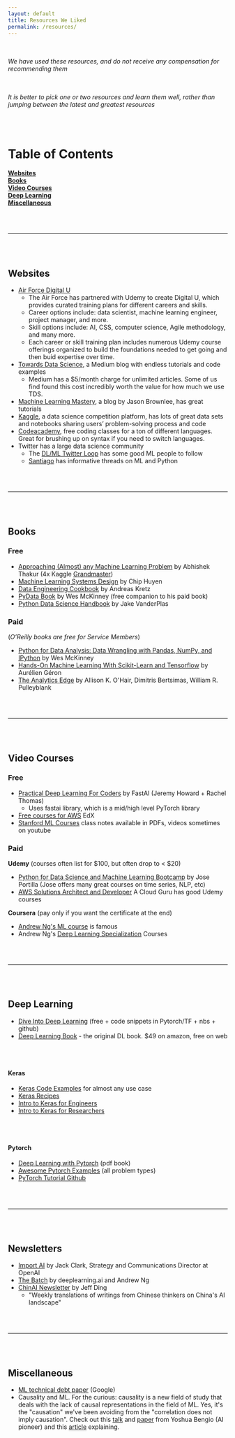```yaml
---
layout: default
title: Resources We Liked
permalink: /resources/
---
```

<br><br>
_We have used these resources, and do not receive any compensation for recommending them_

<br><br>
_It is better to pick one or two resources and learn them well, rather than jumping between the latest and greatest resources_

<br><br>
# Table of Contents
**[Websites](#websites)**<br>
**[Books](#books)**<br>
**[Video Courses](#video-courses)**<br>
**[Deep Learning](#deep-learning)**<br>
**[Miscellaneous](#miscellaneous)**<br>

<br><br>

-------------------------------------

<br><br>
## Websites
- [Air Force Digital U](https://digitalu.af.mil/)
    - The Air Force has partnered with Udemy to create Digital U, which provides curated training plans for different careers and skills.
    - Career options include: data scientist, machine learning engineer, project manager, and more.
    - Skill options include: AI, CSS, computer science, Agile methodology, and many more.
    - Each career or skill training plan includes numerous Udemy course offerings organized to build the foundations needed to get going and then buid expertise over time.
- [Towards Data Science](https://towardsdatascience.com/), a Medium blog with endless tutorials and code examples
    - Medium has a $5/month charge for unlimited articles. Some of us find found this cost incredibly worth the value for how much we use TDS.
- [Machine Learning Mastery](https://machinelearningmastery.com), a blog by Jason Brownlee, has great tutorials
- [Kaggle](https://www.kaggle.com/), a data science competition platform, has lots of great data sets and notebooks sharing users’ problem-solving process and code
- [Codeacademy](https://www.codecademy.com/), free coding classes for a ton of different languages. Great for brushing up on syntax if you need to switch languages.
- Twitter has a large data science community
    - The [DL/ML Twitter Loop](https://twitter.com/i/lists/811597808042180608/members) has some good ML people to follow
    - [Santiago](https://twitter.com/svpino) has informative threads on ML and Python


<br><br>

-------------------------------------

<br><br>
## Books
### Free
- [Approaching (Almost) any Machine Learning Problem](https://github.com/abhishekkrthakur/approachingalmost/blob/master/AAAMLP.pdf) by Abhishek Thakur (4x Kaggle [Grandmaster](https://www.kaggle.com/abhishek))
- [Machine Learning Systems Design](https://huyenchip.com/machine-learning-systems-design/toc.html) by Chip Huyen
- [Data Engineering Cookbook](https://github.com/andkret/Cookbook) by Andreas Kretz
- [PyData Book](https://github.com/wesm/pydata-book) by Wes McKinney (free companion to his paid book)
- [Python Data Science Handbook](https://jakevdp.github.io/PythonDataScienceHandbook/) by Jake VanderPlas

### Paid
(_O’Reilly books are free for Service Members_)
- [Python for Data Analysis: Data Wrangling with Pandas, NumPy, and IPython](https://www.amazon.com/Python-Data-Analysis-Wrangling-IPython-ebook/dp/B075X4LT6K) by Wes McKinney
- [Hands-On Machine Learning With Scikit-Learn and Tensorflow](https://www.amazon.com/Hands-Machine-Learning-Scikit-Learn-TensorFlow/dp/1491962291) by Aurélien Géron
- [The Analytics Edge](https://books.google.com/books/about/The_Analytics_Edge.html?id=kmekjwEACAAJ&source=kp_book_description) by  Allison K. O'Hair, Dimitris Bertsimas, William R. Pulleyblank

<br><br>

-------------------------------------

<br><br>
## Video Courses
### Free
- [Practical Deep Learning For Coders](https://course.fast.ai/) by FastAI (Jeremy Howard + Rachel Thomas)
    - Uses fastai library, which is a mid/high level PyTorch library
- [Free courses for AWS](https://www.edx.org/school/aws) EdX
- [Stanford ML Courses](http://ai.stanford.edu/courses/) class notes available in PDFs, videos sometimes on youtube


### Paid

**Udemy** (courses often list for $100, but often drop to < $20)
- [Python for Data Science and Machine Learning Bootcamp](https://www.udemy.com/course/python-for-data-science-and-machine-learning-bootcamp/) by Jose Portilla (Jose offers many great courses on time series, NLP, etc)
- [AWS Solutions Architect and Developer](https://www.udemy.com/user/ryankroonenburg/) A Cloud Guru has good Udemy courses

**Coursera** (pay only if you want the certificate at the end)
- [Andrew Ng's ML course](https://www.coursera.org/learn/machine-learning) is famous
- Andrew Ng's [Deep Learning Specialization](https://www.deeplearning.ai/programs/) Courses

<br><br>

-------------------------------------

<br><br>
## Deep Learning
- [Dive Into Deep Learning](http://d2l.ai/index.html) (free + code snippets in Pytorch/TF + nbs + github)
- [Deep Learning Book](https://www.deeplearningbook.org/) - the original DL book. $49 on amazon, free on web

<br><br>
#### Keras
- [Keras Code Examples](https://keras.io/examples/) for almost any use case
- [Keras Recipes](https://keras.io/examples/keras_recipes/)
- [Intro to Keras for Engineers](https://keras.io/getting_started/intro_to_keras_for_engineers/)
- [Intro to Keras for Researchers](https://keras.io/getting_started/intro_to_keras_for_researchers/)

<br><br>
#### Pytorch
- [Deep Learning with Pytorch](https://pytorch.org/assets/deep-learning/Deep-Learning-with-PyTorch.pdf) (pdf book)
- [Awesome Pytorch Examples](https://github.com/bharathgs/Awesome-pytorch-list) (all problem types)
- [PyTorch Tutorial Github](https://github.com/MorvanZhou/PyTorch-Tutorial)

<br><br>

-------------------------------------

<br><br>
## Newsletters
- [Import AI](https://jack-clark.net/about/) by Jack Clark, Strategy and Communications Director at OpenAI
- [The Batch](https://www.deeplearning.ai/the-batch/) by deeplearning.ai and Andrew Ng
- [ChinAI Newsletter](https://chinai.substack.com/) by Jeff Ding
    - "Weekly translations of writings from Chinese thinkers on China's AI landscape"

<br><br>

-------------------------------------

<br><br>
## Miscellaneous
- [ML technical debt paper](https://papers.nips.cc/paper/2015/file/86df7dcfd896fcaf2674f757a2463eba-Paper.pdf) (Google)
- Causality and ML. For the curious: causality is a new field of study that deals with the lack of causal representations in the field of ML. Yes, it's the "causation" we've been avoiding from the "correlation does not imply causation". Check out this [talk](https://www.youtube.com/watch?v=rKZJ0TJWvTk) and [paper](https://arxiv.org/pdf/2102.11107.pdf) from Yoshua Bengio (AI pioneer) and this [article](https://bdtechtalks.com/2021/03/15/machine-learning-causality/) explaining.
<br><br>
